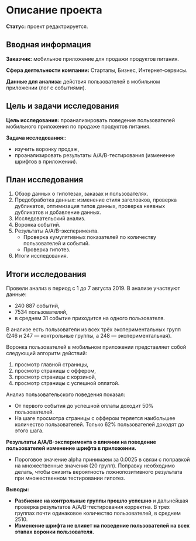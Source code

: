 # Описание проекта

**Статус:** проект редактрируется.

## Вводная информация
**Заказчик:** мобильное приложение для продажи продуктов питания.

**Сфера деятельности компании:** Стартапы, Бизнес, Интернет-сервисы.

**Данные для анализа:** действия пользователей в мобильном приложении (лог с событиями).

## Цель и задачи исследования
**Цель исследования:** проанализировать поведение пользователей мобильного приложения по продаже продуктов питания.

**Задача исследования:**:
* изучить воронку продаж,
* проанализировать результаты A/A/B-тестирования (изменение шрифтов в приложении).

## План исследования

1. Обзор данных о гипотезах, заказах и пользователях.
2. Предобработка данных: изменение стиля заголовков, проверка дубликатов, оптимизация типов данных, проверка неявных дубликатов и добавление данных.
3. Исследовательский анализ.
4. Воронка событий.
5. Результаты A/A/B-эксперимента.
    * Проверка кумулятивных показателей по количеству пользователей и событий.
    * Проверка гипотез.
6. Итоги исследования.

## Итоги исследования

Провели анализ в период с 1 до 7 августа 2019. В анализе участвуют данные:

* 240 887 событий,
* 7534 пользователяй,
* в среднем 31 событие приходится на одного пользователя.

В анализе есть пользователи из всех трёх экспериментальных групп (246 и 247 — контрольные группы, а 248 — экспериментальная).

Воронка пользователей в мобильном приложении представляет собой следующий алгоритм действий:
1. просмотр главной страницы,
2. просмотр страницы с оффером,
3. просмотр страницы с корзиной,
4. просмотр страницы с успешной оплатой.

Анализ пользовательского поведения показал:
* От первого события до успешной оплаты доходит 50% пользователей.
* На шаге просмотра страницы с оффером теряется наибольшее количество пользователей. Только 62% пользователей доходят до этого шага.

**Результаты A/A/B-эксперимента о влиянии на поведение пользователей изменение шрифта в приложении.**

* Пороговое значение alpha принимаем за 0.0025 в связи с поправкой на множественные значения (20 групп). Поправку необходимо делать, чтобы снизить вероятность ложнопозитивного результата при множественном тестировании гипотез.

**Выводы:**
* **Разбиение на контрольные группы прошло успешно** и дальнейшая проверка результатов A/A/B-тестирования корректна. В трех группах почти одинаковое количество пользователей, в среднем 2510.
* **Изменение шрифта не влияет на поведение пользователей на всех этапах воронки пользователя.**
